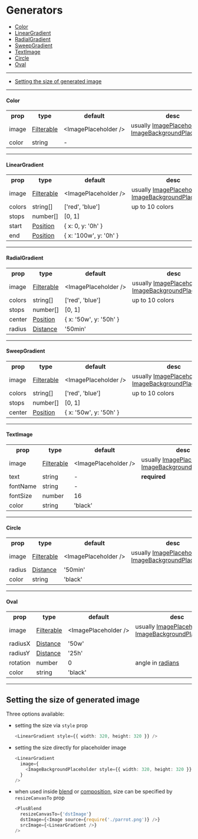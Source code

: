 # Generators

- [Color](#Color)
- [LinearGradient](#LinearGradient)
- [RadialGradient](#RadialGradient)
- [SweepGradient](#SweepGradient)
- [TextImage](#TextImage)
- [Circle](#Circle)
- [Oval](#Oval)
----
- [Setting the size of generated image](#Setting-the-size-of-generated-image)

---

#### Color

<table>
  <tr>
    <th>prop</th>
    <th>type</th>
    <th>default</th>
    <th>desc</th>
  </tr>
  <tr>
    <td>image</td>
    <td><a href="types.md#Filterable">Filterable</a></td>
    <td>&lt;ImagePlaceholder&nbsp;/&gt;</td>
    <td>usually <a href="types.md#ImagePlaceholder">ImagePlaceholder</a> or <a href="types.md#ImageBackgroundPlaceholder">ImageBackgroundPlaceholder</a></td>
  </tr>
  <tr>
    <td>color</td>
    <td>string</td>
    <td>-</td>
    <td></td>
  </tr>
</table>

***

#### LinearGradient

<table>
  <tr>
    <th>prop</th>
    <th>type</th>
    <th>default</th>
    <th>desc</th>
  </tr>
  <tr>
    <td>image</td>
    <td><a href="types.md#Filterable">Filterable</a></td>
    <td>&lt;ImagePlaceholder&nbsp;/&gt;</td>
    <td>usually <a href="types.md#ImagePlaceholder">ImagePlaceholder</a> or <a href="types.md#ImageBackgroundPlaceholder">ImageBackgroundPlaceholder</a></td>
  </tr>
  <tr>
    <td>colors</td>
    <td>string[]</td>
    <td>['red',&nbsp;'blue']</td>
    <td>up to 10 colors</td>
  </tr>
  <tr>
    <td>stops</td>
    <td>number[]</td>
    <td>[0,&nbsp;1]</td>
    <td></td>
  </tr>
  <tr>
    <td>start</td>
    <td><a href="types.md#Position">Position</a></td>
    <td>{&nbsp;x:&nbsp;0,&nbsp;y:&nbsp;'0h'&nbsp;}</td>
    <td></td>
  </tr>
  <tr>
    <td>end</td>
    <td><a href="types.md#Position">Position</a></td>
    <td>{&nbsp;x:&nbsp;'100w',&nbsp;y:&nbsp;'0h'&nbsp;}</td>
    <td></td>
  </tr>
</table>

***

#### RadialGradient

<table>
  <tr>
    <th>prop</th>
    <th>type</th>
    <th>default</th>
    <th>desc</th>
  </tr>
  <tr>
    <td>image</td>
    <td><a href="types.md#Filterable">Filterable</a></td>
    <td>&lt;ImagePlaceholder&nbsp;/&gt;</td>
    <td>usually <a href="types.md#ImagePlaceholder">ImagePlaceholder</a> or <a href="types.md#ImageBackgroundPlaceholder">ImageBackgroundPlaceholder</a></td>
  </tr>
  <tr>
    <td>colors</td>
    <td>string[]</td>
    <td>['red',&nbsp;'blue']</td>
    <td>up to 10 colors</td>
  </tr>
  <tr>
    <td>stops</td>
    <td>number[]</td>
    <td>[0,&nbsp;1]</td>
    <td></td>
  </tr>
  <tr>
    <td>center</td>
    <td><a href="types.md#Position">Position</a></td>
    <td>{&nbsp;x:&nbsp;'50w',&nbsp;y:&nbsp;'50h'&nbsp;}</td>
    <td></td>
  </tr>
  <tr>
    <td>radius</td>
    <td><a href="types.md#Distance">Distance</a></td>
    <td>'50min'</td>
    <td></td>
  </tr>
</table>

***

#### SweepGradient

<table>
  <tr>
    <th>prop</th>
    <th>type</th>
    <th>default</th>
    <th>desc</th>
  </tr>
  <tr>
    <td>image</td>
    <td><a href="types.md#Filterable">Filterable</a></td>
    <td>&lt;ImagePlaceholder&nbsp;/&gt;</td>
    <td>usually <a href="types.md#ImagePlaceholder">ImagePlaceholder</a> or <a href="types.md#ImageBackgroundPlaceholder">ImageBackgroundPlaceholder</a></td>
  </tr>
  <tr>
    <td>colors</td>
    <td>string[]</td>
    <td>['red',&nbsp;'blue']</td>
    <td>up to 10 colors</td>
  </tr>
  <tr>
    <td>stops</td>
    <td>number[]</td>
    <td>[0,&nbsp;1]</td>
    <td></td>
  </tr>
  <tr>
    <td>center</td>
    <td><a href="types.md#Position">Position</a></td>
    <td>{&nbsp;x:&nbsp;'50w',&nbsp;y:&nbsp;'50h'&nbsp;}</td>
    <td></td>
  </tr>
</table>

***

#### TextImage

<table>
  <tr>
    <th>prop</th>
    <th>type</th>
    <th>default</th>
    <th>desc</th>
  </tr>
  <tr>
    <td>image</td>
    <td><a href="types.md#Filterable">Filterable</a></td>
    <td>&lt;ImagePlaceholder&nbsp;/&gt;</td>
    <td>usually <a href="types.md#ImagePlaceholder">ImagePlaceholder</a> or <a href="types.md#ImageBackgroundPlaceholder">ImageBackgroundPlaceholder</a></td>
  </tr>
  <tr>
    <td>text</td>
    <td>string</td>
    <td>-</td>
    <td><strong>required</strong></td>
  </tr>
  <tr>
    <td>fontName</td>
    <td>string</td>
    <td>-</td>
    <td></td>
  </tr>
  <tr>
    <td>fontSize</td>
    <td>number</td>
    <td>16</td>
    <td></td>
  </tr>
  <tr>
    <td>color</td>
    <td>string</td>
    <td>'black'</td>
    <td></td>
  </tr>
</table>

***

#### Circle

<table>
  <tr>
    <th>prop</th>
    <th>type</th>
    <th>default</th>
    <th>desc</th>
  </tr>
  <tr>
    <td>image</td>
    <td><a href="types.md#Filterable">Filterable</a></td>
    <td>&lt;ImagePlaceholder&nbsp;/&gt;</td>
    <td>usually <a href="types.md#ImagePlaceholder">ImagePlaceholder</a> or <a href="types.md#ImageBackgroundPlaceholder">ImageBackgroundPlaceholder</a></td>
  </tr>
  <tr>
    <td>radius</td>
    <td><a href="types.md#Distance">Distance</a></td>
    <td>'50min'</td>
    <td></td>
  </tr>
  <tr>
    <td>color</td>
    <td>string</td>
    <td>'black'</td>
    <td></td>
  </tr>
</table>

***

#### Oval

<table>
  <tr>
    <th>prop</th>
    <th>type</th>
    <th>default</th>
    <th>desc</th>
  </tr>
  <tr>
    <td>image</td>
    <td><a href="types.md#Filterable">Filterable</a></td>
    <td>&lt;ImagePlaceholder&nbsp;/&gt;</td>
    <td>usually <a href="types.md#ImagePlaceholder">ImagePlaceholder</a> or <a href="types.md#ImageBackgroundPlaceholder">ImageBackgroundPlaceholder</a></td>
  </tr>
  <tr>
    <td>radiusX</td>
    <td><a href="types.md#Distance">Distance</a></td>
    <td>'50w'</td>
    <td></td>
  </tr>
  <tr>
    <td>radiusY</td>
    <td><a href="types.md#Distance">Distance</a></td>
    <td>'25h'</td>
    <td></td>
  </tr>
  <tr>
    <td>rotation</td>
    <td>number</td>
    <td>0</td>
    <td>angle in <a href="functions.md#degToRad">radians</a></td>
  </tr>
  <tr>
    <td>color</td>
    <td>string</td>
    <td>'black'</td>
    <td></td>
  </tr>
</table>

***

## Setting the size of generated image
Three options available:
- setting the size via `style` prop
  ```ts
  <LinearGradient style={{ width: 320, height: 320 }} />
  ```
- setting the size directly for placeholder image
  ```ts
  <LinearGradient
    image={
      <ImageBackgroundPlaceholder style={{ width: 320, height: 320 }} />
    }
  />
  ```
- when used inside [blend](blend_filters.md) or [composition](composition_filters.md), size can be specified by `resizeCanvasTo` prop
  ```ts
  <PlusBlend
    resizeCanvasTo={'dstImage'}
    dstImage={<Image source={require('./parrot.png')} />}
    srcImage={<LinearGradient />}
  />
  ```